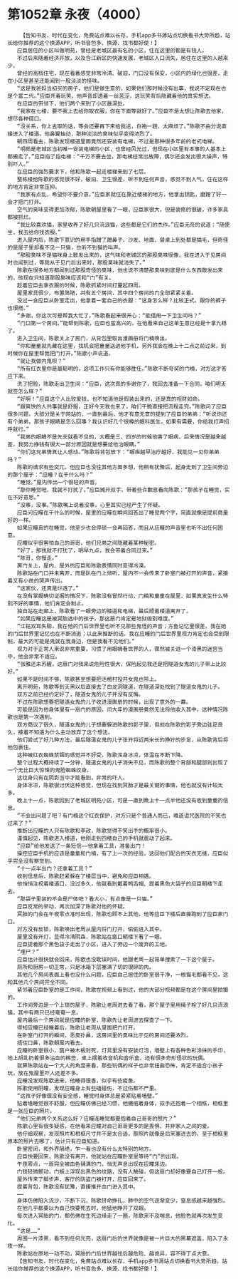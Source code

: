 # 第1052章 永夜（4000）
        【告知书友，时代在变化，免费站点难以长存，手机app多书源站点切换看书大势所趋，站长给你推荐的这个换源APP，听书音色多、换源、找书都好使！】
       应臣居住的小区叫做明苑，曾经是老城区最有名的小区，住在这里的都是有钱人。
       不过后来随着经济开放，以及含江新区的快速发展，老城区人口流失，居住在这里的人越来少。
       曾经的高档住宅，现在看着感觉非常冷清、破旧，门口没有保安，小区内的绿化也很差，走在小区里甚至还能闻到一股淡淡的怪味。
       “这是我爸妈当初买的房子，他们是做生意的，如果他们那时候没有出事，我说不定现在也是个富二代。”应臣开着玩笑，他声音却透着一丝苦涩，这玩笑背后隐藏着他的真实想法。
       在应臣的带领下，他们两个来到了小区最深处。
       “我家在七楼，要不我上去给你取衣服，你在下面等就好了。”应臣不是太想让陈歌去他家，想尽各种借口。
       “没关系，你上去取的话，等会还要再下来给我送，白袍一趟，太麻烦了。”陈歌不由分说直接进入了楼道，他鼻翼抽动，那种淡淡的臭味似乎变得浓烈了。
       朝四周看去，陈歌发现楼道里面竟然还安装有电梯，不过是那种很多年前的老式电梯。
       “明苑是老城区当初唯一安装电梯的小区，也曾经风光过，但现在小区里有本事的人基本上都搬走了。”应臣指了指电梯：“千万不要去坐，那电梯经常出故障，偶尔还会发出很大噪声，特别吓人。”
       在应臣的强烈要求下，他和陈歌一起走楼梯来到了七层。
       整栋楼给陈歌的感觉很不好，破旧、卫生很差，听不到任何声音，感觉不到人气，住在这样的地方肯定非常压抑。
       “我家有点乱，希望你不要介意。”应臣家就住在靠近楼梯的地方，他拿出钥匙，磨蹭了好一会才把门打开。
       空气的臭味变得更加浓郁，陈歌朝屋里看了一眼，应臣家很大，但是装修的很破，许多家具都被抓烂。
       “我比较喜欢猫，家里收养了好几只流浪猫，这些都是它们的杰作。”应臣无奈的说道：“随便坐，我去给你找衣服。”
       进入屋内后，陈歌下意识的用手指蹭了蹭鼻子，沙发、地面、餐桌上到处都是猫毛，但奇怪的是屋子里却看不见一只猫，也听不到猫的叫声。
       “那股臭味不是猫咪身上散发出来的，这气味和老城区的那股臭味很像，我在进入于见房间时也闻到过，等我从于见门后出来时，那股臭味就消失了。”
       陈歌在很多地方都闻到过那股奇怪的臭味，他也说不清楚那臭味到底是什么东西散发出来的，他现在只知道那股臭味应该和“门”有关。
       趁着应臣去拿衣服的时候，陈歌抓紧时间打量起四周。
       屋里家具很少，布置简陋，共有五个房间，其中四个房间的门全部紧紧关着。
       没过一会应臣从卧室走出，他拿着一套自己的衣服：“这身怎么样？比较正式，跟你的裤子也很搭。”
       “多谢，你这次可是帮我大忙了。”陈歌看起来很开心：“能借用一下卫生间吗？”
       “门口第一个房间。”能帮到陈歌，应臣也蛮高兴的，在他看来自己这单生意已经是十拿九稳了。
       进入卫生间，陈歌关上了房门，从背包里取出漫画册将门楠唤出。
       “你和童童就先藏在这里，找机会把童童送进他手机，另外我会在晚上十二点之前过来，到时候你在屋里帮我把门打开。”陈歌小声说道。
       “就让我做内鬼呗？”
       “所有红衣里你是最聪明的，这项工作只有你能够胜任。”陈歌不断夸奖的门楠，对方这才答应下来。
       洗了把脸，陈歌走出卫生间：“应臣，这次真的多谢你了，我回去准备一下合同，咱们明天就签怎么样？”
       “好啊！”应臣这个人比较爱钱，也不知道他是假装出来的，还是真的视财如命。
       “跟爽快的人共事就是舒服，正好今天我也来了，咱们干脆直接把流程走完。”陈歌问了应臣很多问题，大部分是关于网站的，一直到最后，他才有意无意的提到了应臣的弟弟：“听说你还有个弟弟，那孩子眼睛是怎么回事？我认识好几个很棒的眼科医生，如果有需要，你给我打声招呼就行。”
       “我弟的眼睛不是先天就看不见的，大概是三、四岁的时候他害了眼病，后来情况是越来越差，我努力挣钱有很大一部分原因就是想要给他治眼睛。”
       “你们这兄弟情真让人感动。”陈歌将背包放下：“眼疾越早治疗越好，我能见一见你弟弟吗？”
       陈歌的请求有些突兀，但应臣也没往其他方面多想，他稍有犹豫后，起身走到了卫生间旁边的那个屋子：“应瞳？在干什么吗？”
       “睡觉。”屋内传出一个很轻的声音。
       “那你睡觉吧，我就不打扰了。”应臣摊开双手，带着些许歉意看向陈歌：“那孩子在睡觉，实在不好意思。”
       “没事，没事。”陈歌嘴上说着没事，心里其实已经产生了怀疑。
       应臣问应瞳在干什么的时候，屋里的应瞳在瞬间回答出了睡觉两个字，简直就像是提前商量好的一样。
       如果应瞳真的在睡觉，他至少也会停顿一会再回答，而且从应瞳的声音里也听不出任何困意。
       应瞳似乎很害怕自己的哥哥，他们兄弟之间隐藏着某种秘密。
       “好了，那我就不打扰了，明早九点，我会带着合同过来。”
       “陈哥，你慢走。”
       房门关上，屋内、屋外的应臣和陈歌表情同时变得冷漠。
       陈歌站在门口并未离开，而是趴在门上倾听，屋内不一会传来了卧室门被打开的声音，紧接着又有小孩的哭声传出。
       “这家伙，还真是烂透了。”
       在没有掌握确切证据的情况下，陈歌没有冒然行动，门楠和童童在屋里，如果真发生什么特别不好的事情，他们肯定会制止。
       独自站在走廊上，陈歌看了一眼旁边的楼道和电梯，最后顺着楼道离开了。
       “如果应瞳这是被冥胎选中的孩子，那这扇门肯定是地狱级别难度。”
       “江铭双耳失聪，我在他的门后世界里也听不见那些鬼怪的声音；方鱼记忆里很差，我在她的门后世界里记忆也在不断消逝；以此来推断的话，我在应瞳的门后世界里视力肯定也会受到限制，最大的可能是鬼就在我身边，但是我看不见他们。”
       视力对于正常人来说非常重要，习惯了用眼睛看世界的人，骤然被关进一个漆黑的迷宫当中，他会非常不适应。
       “张雅还未苏醒，这扇门对我来说危险性很大，保险起见我还是把隧道女鬼的儿子带上比较好。”
       如果不是时间不够，陈歌甚至想要把活棺村投井女鬼也带上。
       离开明苑，陈歌等到天黑以后直接去了白龙洞隧道，在隧道深处找到了隧道女鬼的儿子。
       双方之前已经约定好了，隧道女鬼的儿子并没有反悔。
       不过在陈歌想要把隧道女鬼的儿子收进漫画册的时候，出现了意外的一幕。
       可能是因为他身体里有一扇门的原因，闫大年的漫画册竟然无法将他收入其中，这种情况陈歌也是第一次遇到。
       双方商议了很久，隧道女鬼的儿子想要躲进陈歌的影子里，但他在陈歌的影子旁边驻足良久，接着不知道为什么主动放弃了这个想法。
       他们尝试了好几种方法，最后隧道女鬼的儿子张开将近两米长的狰狞的步足，从陈歌背后将他包裹住。
       这种被红衣蜘蛛禁锢的感觉并不好受，陈歌浑身冰凉，体温在不断下降。
       整个过程大概持续了一分钟，隧道女鬼的儿子消失不见，而陈歌的整个背部和腿部则出现了一个无比巨大惊悚的鬼脸蜘蛛纹身。
       这纹身只有在阴影当中才能看到，非常的吓人。
       身体冰凉，陈歌很讨厌这种感觉，但现在找到冥胎才是最关键的事情，他也就没有计较太多。
       晚上十一点，陈歌回到了老城区明苑小区，可是一直到晚上十一点半他还没有收到童童的信息。
       “不会出问题了吧？有门楠这个红衣保护，对方只是个普通人而已，难道诅咒医院的不笑也过来了？”
       推断出应瞳的人只有陈歌和李政，陈歌觉得不笑出手的概率很小。
       谨慎起见，陈歌进入楼道，他刚走到四楼自己的手机就震动了起来。
       “应臣”给他发送了一条短信——他拿着工具，准备出门！
       操控应臣手机的应该是童童和门楠，有了上一次的经验，这回他们配合的天衣无缝，应臣似乎完全没有察觉到。
       “十一点半出门？还拿着工具？”
       收到信息后，陈歌赶紧躲在了楼层当中，避免和应臣相遇。
       他悄悄注视着楼道口，没过多久，他就看到戴着鸭舌帽、提着黑色大袋子的应臣朝楼下走去。
       “那袋子里装的不会是尸体吧？看大小，有点像是一只猫。”
       应臣反常的举动，再次加深了陈歌对他的怀疑。
       冥胎的门会在午夜零点准时出现，陈歌也顾不上其他，他等应臣下楼后直接跑到了应臣家门口。
       对方没有反锁，陈歌唤出老周从屋内将门打开，偷偷进入其中。
       屋里没有开灯，显得冷清阴森，陈歌站在窗口朝楼下看了一眼。
       应臣提着那个黑色袋子走出了小区，进入了旁边一个废弃的工地。
       “埋尸？”
       应臣估计很快就会回来，陈歌也没耽误时间，他跟老周一起简单搜索了一下这个屋子。
       厕所和厨房一切正常，只是冰箱下层塞满了切的很碎的肉。
       其他几个房间表面上看也没什么问题，应臣自己居住的卧室很干净，一根猫毛都看不见，这和其他几个房间完全不同。
       紧邻着应臣卧室的是工作间，陈歌在视频上看到过，他的大部分视频都是在这个房间里拍摄的。
       工作间旁边是一个上锁的屋子，陈歌让老周进去看了看，那个屋子里用绳子栓了好几只流浪猫，其中有两只已经奄奄一息。
       屋内最后一个房间就是应瞳的卧室，陈歌先让老周进去探查了一下。
       得知应瞳已经睡着后，陈歌让老周从里面把门打开。
       在卧室门打开的瞬间，恶臭扑鼻，这房间里的臭味比于见的房间还要浓烈。
       捂住口鼻，陈歌朝屋内看去。
       应瞳的卧室很小，窗户被木板封死，灯具里没有安装灯泡，墙壁上有各种色彩涂抹的手印，地上胡乱扔着很多沾血的棉签，桌上摆着收音机和音乐盒，还有很多奇形怪状的玩偶。
       就算陈歌站在一个大人的角度来看，那些玩偶的样子也非常扭曲恐怖，肯定不适合小孩子玩，放在鬼屋里吓人还差不多。
       应瞳没发现陈歌进来，他睡得很香，似乎有些疲惫。
       陈歌使用阴瞳，发现应瞳身上有些磕碰伤，不过伤都不严重。
       “这孩子好像很没有安全感，睡觉时身体总是紧紧贴着墙壁。”
       贴着墙睡觉很不舒服，但应瞳仿佛已经习惯，他蜷缩着身体，双手还抱着一个相框，相框里是一张应臣的照片。
       “他们兄弟两个关系这么好？应瞳连睡觉都要抱着自己哥哥的照片？”
       陈歌心里有很多疑惑，在他看来应瞳对自己哥哥更多的是畏惧，并非家人之间的爱。
       他仔细观察，发现照片和相框尺寸并不是太合适，那照片就像是后来塞进去的，至于相框里原本的照片去哪了，估计只有应臣知道。
       卧室密闭，和外界隔绝，乍一看也没有什么太特别的地方。
       应臣快要回来，陈歌没有离开，他就站在应瞳卧室里等待“门”的出现。
       午夜零点，一扇完全被血色铺满的门，悄无声息出现在应瞳床边。
       门锁轻微颤动，门板上浮现出黑色的纹路，没有人触碰，但这扇门却好像要自己打开一般。
       屋外传来了脚步声，客厅的防盗门被打开，应臣回来了。
       提着背包，陈歌没有犹豫，直接推开血门进入其中。
       ……
       身体仿佛陷入流沙，不断下沉，陈歌拼命挣扎，肺中的空气逐渐变少，窒息感越来越强烈。
       在他几乎都要以为自己快要死去时，他猛地睁开了双眼。
       每次进入冥胎的门，都仿佛在生死边缘走了一圈，陈歌来不及喘息，他脸色就再次发生变化。
       “这是……”
       周围一片漆黑，看不到任何光亮，这扇门后的世界就像是被一片巨大的黑幕遮盖，陷入了永夜一样。
       陈歌站在原地一动不动，冥胎的门后世界越往后越危险、越诡异，容不得丁点大意。
       【告知书友，时代在变化，免费站点难以长存，手机app多书源站点切换看书大势所趋，站长给你推荐的这个换源APP，听书音色多、换源、找书都好使！】